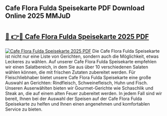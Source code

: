 ## Cafe Flora Fulda Speisekarte PDF Download Online 2025 MMJuD

# <h2><a href="http://gc92j4s.nevu.top/?p=Cafe+Flora+Fulda+Speisekarte">🔗 👉🔴 Cafe Flora Fulda Speisekarte 2025 PDF</a></h2>

[![Cafe Flora Fulda Speisekarte 2025 PDF](https://i.imgur.com/dBaPXMq.png)](http://gc92j4s.nevu.top/?p=Cafe+Flora+Fulda+Speisekarte)
Die Cafe Flora Fulda Speisekarte ist nicht nur eine Liste von Gerichten, sondern auch die Möglichkeit, etwas Leckeres zu wählen. Auf unserer Cafe Flora Fulda Speisekarte empfehlen wir einen Salatbereich, in dem Sie aus über 10 verschiedenen Salaten wählen können, die mit frischen Zutaten zubereitet werden. Für Fleischliebhaber bietet unsere Cafe Flora Fulda Speisekarte eine große Auswahl an Gerichten: Rindfleisch, Schweinefleisch, Huhn und Fisch. Unseren Auserwählten bieten wir Gourmet-Gerichte wie Schaschlik und Steak an, die auf einem alten Feuer zubereitet werden. In jedem Fall sind wir bereit, Ihnen bei der Auswahl der Speisen auf der Cafe Flora Fulda Speisekarte zu helfen und Ihnen einen angenehmen und komfortablen Service zu bieten.
